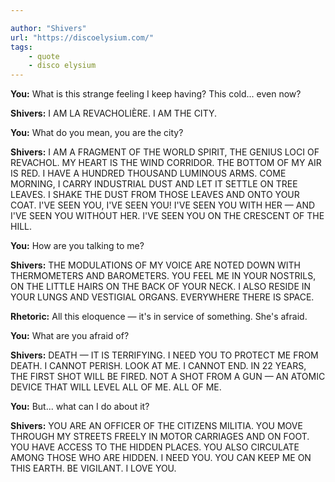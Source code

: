 ```yaml
---

author: "Shivers"
url: "https://discoelysium.com/"
tags: 
    - quote
    - disco elysium
---
```


**You:** What is this strange feeling I keep having? This cold... even now? 

**Shivers:** I AM LA REVACHOLIÈRE. I AM THE CITY. 

**You:** What do you mean, you are the city? 

**Shivers:** I AM A FRAGMENT OF THE WORLD SPIRIT, THE GENIUS LOCI OF REVACHOL. MY HEART IS THE WIND CORRIDOR. THE BOTTOM OF MY AIR IS RED. I HAVE A HUNDRED THOUSAND LUMINOUS ARMS. COME MORNING, I CARRY INDUSTRIAL DUST AND LET IT SETTLE ON TREE LEAVES. I SHAKE THE DUST FROM THOSE LEAVES AND ONTO YOUR COAT. I'VE SEEN YOU, I'VE SEEN YOU! I'VE SEEN YOU WITH HER — AND I'VE SEEN YOU WITHOUT HER. I'VE SEEN YOU ON THE CRESCENT OF THE HILL. 

**You:** How are you talking to me? 

**Shivers:** THE MODULATIONS OF MY VOICE ARE NOTED DOWN WITH THERMOMETERS AND BAROMETERS. YOU FEEL ME IN YOUR NOSTRILS, ON THE LITTLE HAIRS ON THE BACK OF YOUR NECK. I ALSO RESIDE IN YOUR LUNGS AND VESTIGIAL ORGANS. EVERYWHERE THERE IS SPACE. 

**Rhetoric:** All this eloquence — it's in service of something. She's afraid. 

**You:** What are you afraid of? 

**Shivers:** DEATH — IT IS TERRIFYING. I NEED YOU TO PROTECT ME FROM DEATH. I CANNOT PERISH. LOOK AT ME. I CANNOT END. IN 22 YEARS, THE FIRST SHOT WILL BE FIRED. NOT A SHOT FROM A GUN — AN ATOMIC DEVICE THAT WILL LEVEL ALL OF ME. ALL OF ME. 

**You:** But... what can I do about it? 

**Shivers:** YOU ARE AN OFFICER OF THE CITIZENS MILITIA. YOU MOVE THROUGH MY STREETS FREELY IN MOTOR CARRIAGES AND ON FOOT. YOU HAVE ACCESS TO THE HIDDEN PLACES. YOU ALSO CIRCULATE AMONG THOSE WHO ARE HIDDEN. I NEED YOU. YOU CAN KEEP ME ON THIS EARTH. BE VIGILANT. I LOVE YOU.
